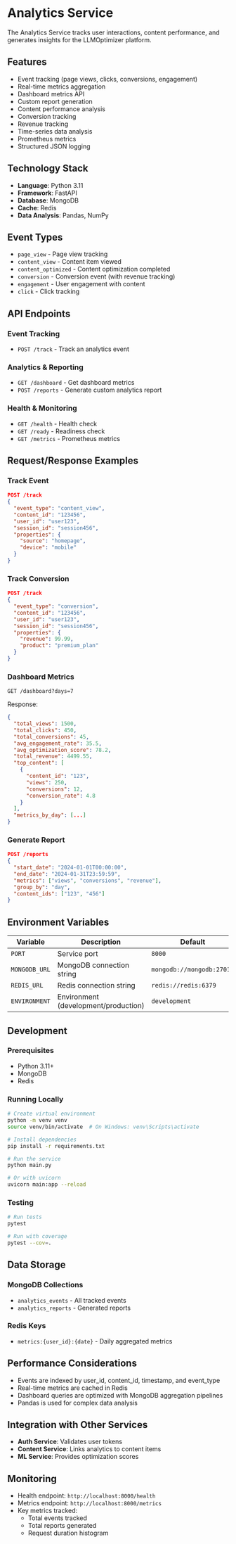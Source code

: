 # Analytics Service

The Analytics Service tracks user interactions, content performance, and generates insights for the LLMOptimizer platform.

## Features

- Event tracking (page views, clicks, conversions, engagement)
- Real-time metrics aggregation
- Dashboard metrics API
- Custom report generation
- Content performance analysis
- Conversion tracking
- Revenue tracking
- Time-series data analysis
- Prometheus metrics
- Structured JSON logging

## Technology Stack

- **Language**: Python 3.11
- **Framework**: FastAPI
- **Database**: MongoDB
- **Cache**: Redis
- **Data Analysis**: Pandas, NumPy

## Event Types

- `page_view` - Page view tracking
- `content_view` - Content item viewed
- `content_optimized` - Content optimization completed
- `conversion` - Conversion event (with revenue tracking)
- `engagement` - User engagement with content
- `click` - Click tracking

## API Endpoints

### Event Tracking
- `POST /track` - Track an analytics event

### Analytics & Reporting
- `GET /dashboard` - Get dashboard metrics
- `POST /reports` - Generate custom analytics report

### Health & Monitoring
- `GET /health` - Health check
- `GET /ready` - Readiness check
- `GET /metrics` - Prometheus metrics

## Request/Response Examples

### Track Event
```json
POST /track
{
  "event_type": "content_view",
  "content_id": "123456",
  "user_id": "user123",
  "session_id": "session456",
  "properties": {
    "source": "homepage",
    "device": "mobile"
  }
}
```

### Track Conversion
```json
POST /track
{
  "event_type": "conversion",
  "content_id": "123456",
  "user_id": "user123",
  "session_id": "session456",
  "properties": {
    "revenue": 99.99,
    "product": "premium_plan"
  }
}
```

### Dashboard Metrics
```
GET /dashboard?days=7
```

Response:
```json
{
  "total_views": 1500,
  "total_clicks": 450,
  "total_conversions": 45,
  "avg_engagement_rate": 35.5,
  "avg_optimization_score": 78.2,
  "total_revenue": 4499.55,
  "top_content": [
    {
      "content_id": "123",
      "views": 250,
      "conversions": 12,
      "conversion_rate": 4.8
    }
  ],
  "metrics_by_day": [...]
}
```

### Generate Report
```json
POST /reports
{
  "start_date": "2024-01-01T00:00:00",
  "end_date": "2024-01-31T23:59:59",
  "metrics": ["views", "conversions", "revenue"],
  "group_by": "day",
  "content_ids": ["123", "456"]
}
```

## Environment Variables

| Variable | Description | Default |
|----------|-------------|---------|
| `PORT` | Service port | `8000` |
| `MONGODB_URL` | MongoDB connection string | `mongodb://mongodb:27017` |
| `REDIS_URL` | Redis connection string | `redis://redis:6379` |
| `ENVIRONMENT` | Environment (development/production) | `development` |

## Development

### Prerequisites
- Python 3.11+
- MongoDB
- Redis

### Running Locally

```bash
# Create virtual environment
python -m venv venv
source venv/bin/activate  # On Windows: venv\Scripts\activate

# Install dependencies
pip install -r requirements.txt

# Run the service
python main.py

# Or with uvicorn
uvicorn main:app --reload
```

### Testing

```bash
# Run tests
pytest

# Run with coverage
pytest --cov=.
```

## Data Storage

### MongoDB Collections

- `analytics_events` - All tracked events
- `analytics_reports` - Generated reports

### Redis Keys

- `metrics:{user_id}:{date}` - Daily aggregated metrics

## Performance Considerations

- Events are indexed by user_id, content_id, timestamp, and event_type
- Real-time metrics are cached in Redis
- Dashboard queries are optimized with MongoDB aggregation pipelines
- Pandas is used for complex data analysis

## Integration with Other Services

- **Auth Service**: Validates user tokens
- **Content Service**: Links analytics to content items
- **ML Service**: Provides optimization scores

## Monitoring

- Health endpoint: `http://localhost:8000/health`
- Metrics endpoint: `http://localhost:8000/metrics`
- Key metrics tracked:
  - Total events tracked
  - Total reports generated
  - Request duration histogram